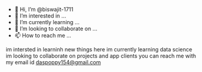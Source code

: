 - 👋 Hi, I’m @biswajit-1711
- 👀 I’m interested in ...
- 🌱 I’m currently learning ...
- 💞️ I’m looking to collaborate on ...
- 📫 How to reach me ...

<!---
biswajit-1711/biswajit-1711 is a ✨ special ✨ repository because its `README.md` (this file) appears on your GitHub profile.
You can click the Preview link to take a look at your changes.
--->
im intersted in learninh new things here
im currently learning data science
im looking to collaborate on projects and app clients
you can reach me with my email id daspoppy154@gmail.com
